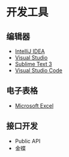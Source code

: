 # 开发工具

## 编辑器

- [IntelliJ IDEA](https://www.jetbrains.com/zh-cn/idea/)
- [Visual Studio](https://visualstudio.microsoft.com/)
- [Sublime Text 3](https://www.sublimetext.com/3)
- [Visual Studio Code](https://code.visualstudio.com/docs)

## 电子表格

- [Microsoft Excel](https://support.microsoft.com/zh-cn/excel)

## 接口开发

- Public API
- 金蝶

